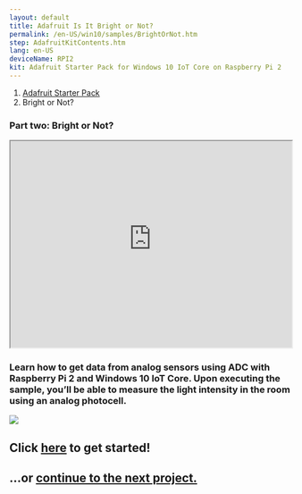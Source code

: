 ```yaml
---
layout: default
title: Adafruit Is It Bright or Not?
permalink: /en-US/win10/samples/BrightOrNot.htm
step: AdafruitKitContents.htm
lang: en-US
deviceName: RPI2
kit: Adafruit Starter Pack for Windows 10 IoT Core on Raspberry Pi 2
---
```

<ol class="breadcrumb">
  <li><a href="{{site.baseurl}}/{{page.lang}}/AdafruitMakerKit.htm">Adafruit Starter Pack</a></li>
  <li class="active">Bright or Not?</li>
</ol>
<h3 class="maker-kit"> Part two: Bright or Not?</h3>

<iframe class="maker-kit" src="https://adafruitsample.azurewebsites.net/cardViewer?lesson=202" width="100%" height="370px"></iframe>

<div class="row">
  <h3 class="maker-kit">
    Learn how to get data from analog sensors using ADC with Raspberry Pi 2 and Windows 10 IoT Core. Upon executing the sample, you’ll be able to measure the light intensity in the room using an analog photocell.
  </h3>
</div>

<div class="row projectRow">
  <div class="col-md-6 col-sm-12">
    <img src="{{site.baseurl}}/images/AdafruitStarterPack/BrightOrNot.jpg">
  </div>
  <div class="col-md-6 col-sm-12">
    <h2 class="text-center maker-kit">Click <a target="_blank" href="http://www.hackster.io/projects/12721?auth_token=b26be92d375bc16823077bd874693e9c">here</a> to get started!</h2>
  </div>
</div>

<div class="row lineTop">
  <div class="col-md-6 col-md-offset-6 col-sm-12 text-right">
    <h2 class="maker-kit">...or <a href="{{site.baseurl}}/{{page.lang}}/win10/samples/WeatherStation.htm"> continue to the next project.</a></h2>
  </div>
</div>